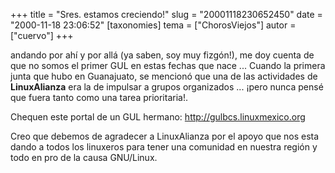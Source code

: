 +++
title = "Sres. estamos creciendo!"
slug = "20001118230652450"
date = "2000-11-18 23:06:52"
[taxonomies]
tema = ["ChorosViejos"]
autor = ["cuervo"]
+++

andando por ahí y por allá (ya saben, soy muy fizgón!), me doy cuenta de
que no somos el primer GUL en estas fechas que nace ... Cuando la
primera junta que hubo en Guanajuato, se mencionó que una de las
actividades de **LinuxAlianza** era la de impulsar a grupos organizados
... ¡pero nunca pensé que fuera tanto como una tarea prioritaria!.  
  
Chequen este portal de un GUL hermano: <http://gulbcs.linuxmexico.org>  
  
Creo que debemos de agradecer a LinuxAlianza por el apoyo que nos esta
dando a todos los linuxeros para tener una comunidad en nuestra región y
todo en pro de la causa GNU/Linux.

